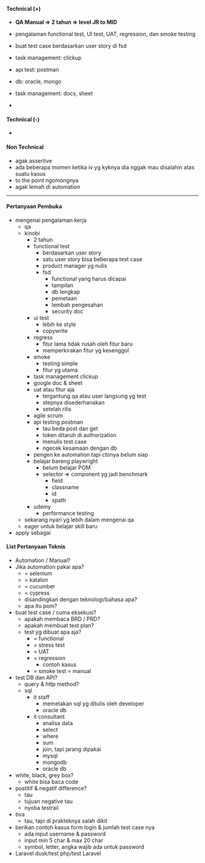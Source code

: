 #### Technical (+) 

- **QA Manual => 2 tahun => level JR to MID**  

- pengalaman functional test, UI test, UAT, regression, dan smoke testing
- buat test case berdasarkan user story di fsd

- task management: clickup
- api test: postman
- db: oracle, mongo
- task management: docs, sheet
- 

#### Technical (-)  

- 

#### Non Technical  

- agak assertive
- ada beberapa momen ketika iv yg kyknya dia nggak mau disalahin atas suatu kasus
- to the point ngomongnya
- agak lemah di automation

---

#### Pertanyaan Pembuka

- mengenai pengalaman kerja  
	- qa
	- kinobi
		- 2 tahun
		- functional test
			- berdasarkan user story
			- satu user story bisa beberapa test case
			- product manager yg nulis
			- fsd
				- functional yang harus dicapai
				- tampilan
				- db lengkap
				- pemetaan
				- lembah pengesahan
				- security doc
		- ui test
			- lebih ke style
			- copywrite
		- regress
			- fitur lama tidak rusah oleh fitur baru
			- memperkirakan fitur yg kesenggol
		- smoke
			- testing simple
			- fitur yg utama
		- task management clickup
		- google doc & sheet
		- uat atau fitur aja
			- tergantung qa atau user langsung yg test
			- stepnya disederhanakan
			- setelah rilis
		- agile scrum
		- api testing postman
			- tau beda post dan get
			- token ditaruh di authorization
			- menulis test case
			- ngecek kesamaan dengan db
		- pengen ke automation tapi ctonya belum siap
		- belajar bareng playwright
			- belum belajar POM
			- selector => component yg jadi benchmark
				- field
				- classname
				- id
				- xpath
		- udemy
			- performance testing
	- sekarang nyari yg lebih dalam mengenai qa
	- eager untuk belajar skill baru
- apply sebagai


#### List Pertanyaan Teknis

- Automation / Manual?  
- Jika automation pakai apa?
	- = selenium
	- = katalon
	- = cucumber
	- = cypress
	- disandingkan dengan teknologi/bahasa apa?
	- apa itu pom?
- buat test case / cuma eksekusi?
	- apakah membaca BRD / PRD?
	- apakah membuat test plan?
	- test yg dibuat apa aja?
		- = functional
		- = stress test
		- = UAT
		- = regression
			- contoh kasus
		- = smoke test = manual
- test DB dan API?
	- query & http method?
	- sql
		- it staff
			- memetakan sql yg ditulis oleh developer
			- oracle db
		- it consultant
			- analisa data
			- select
			- where
			- sum
			- join, tapi jarang dipakai
			- mysql
			- mongodb
			- oracle db
- white, black, grey box?
	- white bisa baca code
- postitif & negatif difference?
	- tau
	- tujuan negative tau
	- nyoba testrail
- bva
	- tau, tapi di prakteknya salah dikit
- berikan contoh kasus form login & jumlah test case nya
	- ada input username & password
	- input min 5 char & max 20 char
	- symbol, letter, angka wajib ada untuk password
- Laravel dusk/test php/test Laravel